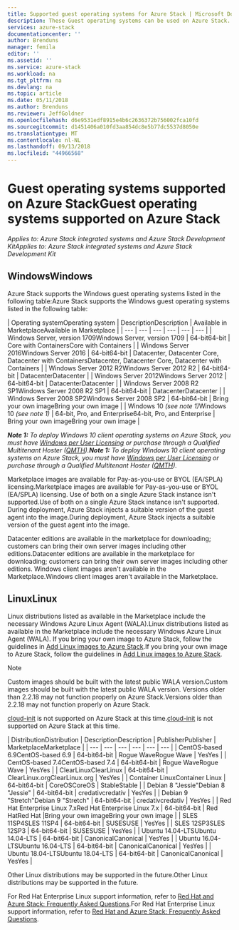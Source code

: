 ```yaml
---
title: Supported guest operating systems for Azure Stack | Microsoft Docs
description: These Guest operating systems can be used on Azure Stack.
services: azure-stack
documentationcenter: ''
author: Brenduns
manager: femila
editor: ''
ms.assetid: ''
ms.service: azure-stack
ms.workload: na
ms.tgt_pltfrm: na
ms.devlang: na
ms.topic: article
ms.date: 05/11/2018
ms.author: Brenduns
ms.reviewer: JeffGoldner
ms.openlocfilehash: d6e9531edf8915e4b6c2636372b756002fca10fd
ms.sourcegitcommit: d1451406a010fd3aa854dc8e5b77dc5537d8050e
ms.translationtype: MT
ms.contentlocale: nl-NL
ms.lasthandoff: 09/13/2018
ms.locfileid: "44966568"
---
```

# <a name="guest-operating-systems-supported-on-azure-stack"></a><span data-ttu-id="4861c-103">Guest operating systems supported on Azure Stack</span><span class="sxs-lookup"><span data-stu-id="4861c-103">Guest operating systems supported on Azure Stack</span></span>

<span data-ttu-id="4861c-104">*Applies to: Azure Stack integrated systems and Azure Stack Development Kit*</span><span class="sxs-lookup"><span data-stu-id="4861c-104">*Applies to: Azure Stack integrated systems and Azure Stack Development Kit*</span></span>

## <a name="windows"></a><span data-ttu-id="4861c-105">Windows</span><span class="sxs-lookup"><span data-stu-id="4861c-105">Windows</span></span>

<span data-ttu-id="4861c-106">Azure Stack supports the Windows guest operating systems listed in the following table:</span><span class="sxs-lookup"><span data-stu-id="4861c-106">Azure Stack supports the Windows guest operating systems listed in the following table:</span></span>

| <span data-ttu-id="4861c-107">Operating system</span><span class="sxs-lookup"><span data-stu-id="4861c-107">Operating system</span></span> | <span data-ttu-id="4861c-108">Description</span><span class="sxs-lookup"><span data-stu-id="4861c-108">Description</span></span> | <span data-ttu-id="4861c-109">Available in Marketplace</span><span class="sxs-lookup"><span data-stu-id="4861c-109">Available in Marketplace</span></span> |
| --- | --- | --- | --- | --- | --- |
| <span data-ttu-id="4861c-110">Windows Server, version 1709</span><span class="sxs-lookup"><span data-stu-id="4861c-110">Windows Server, version 1709</span></span> | <span data-ttu-id="4861c-111">64-bit</span><span class="sxs-lookup"><span data-stu-id="4861c-111">64-bit</span></span> | <span data-ttu-id="4861c-112">Core with Containers</span><span class="sxs-lookup"><span data-stu-id="4861c-112">Core with Containers</span></span> |
| <span data-ttu-id="4861c-113">Windows Server 2016</span><span class="sxs-lookup"><span data-stu-id="4861c-113">Windows Server 2016</span></span> | <span data-ttu-id="4861c-114">64-bit</span><span class="sxs-lookup"><span data-stu-id="4861c-114">64-bit</span></span> |  <span data-ttu-id="4861c-115">Datacenter, Datacenter Core, Datacenter with Containers</span><span class="sxs-lookup"><span data-stu-id="4861c-115">Datacenter, Datacenter Core, Datacenter with Containers</span></span> |
| <span data-ttu-id="4861c-116">Windows Server 2012 R2</span><span class="sxs-lookup"><span data-stu-id="4861c-116">Windows Server 2012 R2</span></span> | <span data-ttu-id="4861c-117">64-bit</span><span class="sxs-lookup"><span data-stu-id="4861c-117">64-bit</span></span> |  <span data-ttu-id="4861c-118">Datacenter</span><span class="sxs-lookup"><span data-stu-id="4861c-118">Datacenter</span></span> |
| <span data-ttu-id="4861c-119">Windows Server 2012</span><span class="sxs-lookup"><span data-stu-id="4861c-119">Windows Server 2012</span></span> | <span data-ttu-id="4861c-120">64-bit</span><span class="sxs-lookup"><span data-stu-id="4861c-120">64-bit</span></span> |  <span data-ttu-id="4861c-121">Datacenter</span><span class="sxs-lookup"><span data-stu-id="4861c-121">Datacenter</span></span> |
| <span data-ttu-id="4861c-122">Windows Server 2008 R2 SP1</span><span class="sxs-lookup"><span data-stu-id="4861c-122">Windows Server 2008 R2 SP1</span></span> | <span data-ttu-id="4861c-123">64-bit</span><span class="sxs-lookup"><span data-stu-id="4861c-123">64-bit</span></span> |  <span data-ttu-id="4861c-124">Datacenter</span><span class="sxs-lookup"><span data-stu-id="4861c-124">Datacenter</span></span> |
| <span data-ttu-id="4861c-125">Windows Server 2008 SP2</span><span class="sxs-lookup"><span data-stu-id="4861c-125">Windows Server 2008 SP2</span></span> | <span data-ttu-id="4861c-126">64-bit</span><span class="sxs-lookup"><span data-stu-id="4861c-126">64-bit</span></span> |  <span data-ttu-id="4861c-127">Bring your own image</span><span class="sxs-lookup"><span data-stu-id="4861c-127">Bring your own image</span></span> |
| <span data-ttu-id="4861c-128">Windows 10 *(see note 1)*</span><span class="sxs-lookup"><span data-stu-id="4861c-128">Windows 10 *(see note 1)*</span></span> | <span data-ttu-id="4861c-129">64-bit, Pro, and Enterprise</span><span class="sxs-lookup"><span data-stu-id="4861c-129">64-bit, Pro, and Enterprise</span></span> | <span data-ttu-id="4861c-130">Bring your own image</span><span class="sxs-lookup"><span data-stu-id="4861c-130">Bring your own image</span></span> |

<span data-ttu-id="4861c-131">***Note 1:*** *To deploy Windows 10 client operating systems on Azure Stack, you must have [Windows per User Licensing](https://www.microsoft.com/en-us/Licensing/product-licensing/windows10.aspx) or purchase through a Qualified Multitenant Hoster ([QMTH](https://www.microsoft.com/en-us/CloudandHosting/licensing_sca.aspx)).*</span><span class="sxs-lookup"><span data-stu-id="4861c-131">***Note 1:*** *To deploy Windows 10 client operating systems on Azure Stack, you must have [Windows per User Licensing](https://www.microsoft.com/en-us/Licensing/product-licensing/windows10.aspx) or purchase through a Qualified Multitenant Hoster ([QMTH](https://www.microsoft.com/en-us/CloudandHosting/licensing_sca.aspx)).*</span></span>

<span data-ttu-id="4861c-132">Marketplace images are available for Pay-as-you-use or BYOL (EA/SPLA) licensing.</span><span class="sxs-lookup"><span data-stu-id="4861c-132">Marketplace images are available for Pay-as-you-use or BYOL (EA/SPLA) licensing.</span></span> <span data-ttu-id="4861c-133">Use of both on a single Azure Stack instance isn't supported.</span><span class="sxs-lookup"><span data-stu-id="4861c-133">Use of both on a single Azure Stack instance isn't supported.</span></span> <span data-ttu-id="4861c-134">During deployment, Azure Stack injects a suitable version of the guest agent into the image.</span><span class="sxs-lookup"><span data-stu-id="4861c-134">During deployment, Azure Stack injects a suitable version of the guest agent into the image.</span></span>

 <span data-ttu-id="4861c-135">Datacenter editions are available in the marketplace for downloading; customers can bring their own server images including other editions.</span><span class="sxs-lookup"><span data-stu-id="4861c-135">Datacenter editions are available in the marketplace for downloading; customers can bring their own server images including other editions.</span></span> <span data-ttu-id="4861c-136">Windows client images aren't available in the Marketplace.</span><span class="sxs-lookup"><span data-stu-id="4861c-136">Windows client images aren't available in the Marketplace.</span></span>

## <a name="linux"></a><span data-ttu-id="4861c-137">Linux</span><span class="sxs-lookup"><span data-stu-id="4861c-137">Linux</span></span>

<span data-ttu-id="4861c-138">Linux distributions listed as available in the Marketplace include the necessary Windows Azure Linux Agent (WALA).</span><span class="sxs-lookup"><span data-stu-id="4861c-138">Linux distributions listed as available in the Marketplace include the necessary Windows Azure Linux Agent (WALA).</span></span> <span data-ttu-id="4861c-139">If you bring your own image to Azure Stack, follow the guidelines in [Add Linux images to Azure Stack](azure-stack-linux.md).</span><span class="sxs-lookup"><span data-stu-id="4861c-139">If you bring your own image to Azure Stack, follow the guidelines in [Add Linux images to Azure Stack](azure-stack-linux.md).</span></span>

> [!NOTE]
> <span data-ttu-id="4861c-140">Custom images should be built with the latest public WALA version.</span><span class="sxs-lookup"><span data-stu-id="4861c-140">Custom images should be built with the latest public WALA version.</span></span> <span data-ttu-id="4861c-141">Versions older than 2.2.18 may not function properly on Azure Stack.</span><span class="sxs-lookup"><span data-stu-id="4861c-141">Versions older than 2.2.18 may not function properly on Azure Stack.</span></span>
>
> <span data-ttu-id="4861c-142">[cloud-init](https://cloud-init.io/) is not supported on Azure Stack at this time.</span><span class="sxs-lookup"><span data-stu-id="4861c-142">[cloud-init](https://cloud-init.io/) is not supported on Azure Stack at this time.</span></span>

| <span data-ttu-id="4861c-143">Distribution</span><span class="sxs-lookup"><span data-stu-id="4861c-143">Distribution</span></span> | <span data-ttu-id="4861c-144">Description</span><span class="sxs-lookup"><span data-stu-id="4861c-144">Description</span></span> | <span data-ttu-id="4861c-145">Publisher</span><span class="sxs-lookup"><span data-stu-id="4861c-145">Publisher</span></span> | <span data-ttu-id="4861c-146">Marketplace</span><span class="sxs-lookup"><span data-stu-id="4861c-146">Marketplace</span></span> |
| --- | --- | --- | --- | --- | --- |
| <span data-ttu-id="4861c-147">CentOS-based 6.9</span><span class="sxs-lookup"><span data-stu-id="4861c-147">CentOS-based 6.9</span></span> | <span data-ttu-id="4861c-148">64-bit</span><span class="sxs-lookup"><span data-stu-id="4861c-148">64-bit</span></span> | <span data-ttu-id="4861c-149">Rogue Wave</span><span class="sxs-lookup"><span data-stu-id="4861c-149">Rogue Wave</span></span> | <span data-ttu-id="4861c-150">Yes</span><span class="sxs-lookup"><span data-stu-id="4861c-150">Yes</span></span> |
| <span data-ttu-id="4861c-151">CentOS-based 7.4</span><span class="sxs-lookup"><span data-stu-id="4861c-151">CentOS-based 7.4</span></span> | <span data-ttu-id="4861c-152">64-bit</span><span class="sxs-lookup"><span data-stu-id="4861c-152">64-bit</span></span> | <span data-ttu-id="4861c-153">Rogue Wave</span><span class="sxs-lookup"><span data-stu-id="4861c-153">Rogue Wave</span></span> | <span data-ttu-id="4861c-154">Yes</span><span class="sxs-lookup"><span data-stu-id="4861c-154">Yes</span></span> |
| <span data-ttu-id="4861c-155">ClearLinux</span><span class="sxs-lookup"><span data-stu-id="4861c-155">ClearLinux</span></span> | <span data-ttu-id="4861c-156">64-bit</span><span class="sxs-lookup"><span data-stu-id="4861c-156">64-bit</span></span> | <span data-ttu-id="4861c-157">ClearLinux.org</span><span class="sxs-lookup"><span data-stu-id="4861c-157">ClearLinux.org</span></span> | <span data-ttu-id="4861c-158">Yes</span><span class="sxs-lookup"><span data-stu-id="4861c-158">Yes</span></span> |
| <span data-ttu-id="4861c-159">Container Linux</span><span class="sxs-lookup"><span data-stu-id="4861c-159">Container Linux</span></span> |  <span data-ttu-id="4861c-160">64-bit</span><span class="sxs-lookup"><span data-stu-id="4861c-160">64-bit</span></span> | <span data-ttu-id="4861c-161">CoreOS</span><span class="sxs-lookup"><span data-stu-id="4861c-161">CoreOS</span></span> | <span data-ttu-id="4861c-162">Stable</span><span class="sxs-lookup"><span data-stu-id="4861c-162">Stable</span></span> |
| <span data-ttu-id="4861c-163">Debian 8 "Jessie"</span><span class="sxs-lookup"><span data-stu-id="4861c-163">Debian 8 "Jessie"</span></span> | <span data-ttu-id="4861c-164">64-bit</span><span class="sxs-lookup"><span data-stu-id="4861c-164">64-bit</span></span> | <span data-ttu-id="4861c-165">credativ</span><span class="sxs-lookup"><span data-stu-id="4861c-165">credativ</span></span> |  <span data-ttu-id="4861c-166">Yes</span><span class="sxs-lookup"><span data-stu-id="4861c-166">Yes</span></span> |
| <span data-ttu-id="4861c-167">Debian 9 "Stretch"</span><span class="sxs-lookup"><span data-stu-id="4861c-167">Debian 9 "Stretch"</span></span> | <span data-ttu-id="4861c-168">64-bit</span><span class="sxs-lookup"><span data-stu-id="4861c-168">64-bit</span></span> | <span data-ttu-id="4861c-169">credativ</span><span class="sxs-lookup"><span data-stu-id="4861c-169">credativ</span></span> | <span data-ttu-id="4861c-170">Yes</span><span class="sxs-lookup"><span data-stu-id="4861c-170">Yes</span></span> |
| <span data-ttu-id="4861c-171">Red Hat Enterprise Linux 7.x</span><span class="sxs-lookup"><span data-stu-id="4861c-171">Red Hat Enterprise Linux 7.x</span></span> | <span data-ttu-id="4861c-172">64-bit</span><span class="sxs-lookup"><span data-stu-id="4861c-172">64-bit</span></span> | <span data-ttu-id="4861c-173">Red Hat</span><span class="sxs-lookup"><span data-stu-id="4861c-173">Red Hat</span></span> |<span data-ttu-id="4861c-174">Bring your own image</span><span class="sxs-lookup"><span data-stu-id="4861c-174">Bring your own image</span></span> |
| <span data-ttu-id="4861c-175">SLES 11SP4</span><span class="sxs-lookup"><span data-stu-id="4861c-175">SLES 11SP4</span></span> | <span data-ttu-id="4861c-176">64-bit</span><span class="sxs-lookup"><span data-stu-id="4861c-176">64-bit</span></span> | <span data-ttu-id="4861c-177">SUSE</span><span class="sxs-lookup"><span data-stu-id="4861c-177">SUSE</span></span> | <span data-ttu-id="4861c-178">Yes</span><span class="sxs-lookup"><span data-stu-id="4861c-178">Yes</span></span> |
| <span data-ttu-id="4861c-179">SLES 12SP3</span><span class="sxs-lookup"><span data-stu-id="4861c-179">SLES 12SP3</span></span> | <span data-ttu-id="4861c-180">64-bit</span><span class="sxs-lookup"><span data-stu-id="4861c-180">64-bit</span></span> | <span data-ttu-id="4861c-181">SUSE</span><span class="sxs-lookup"><span data-stu-id="4861c-181">SUSE</span></span> | <span data-ttu-id="4861c-182">Yes</span><span class="sxs-lookup"><span data-stu-id="4861c-182">Yes</span></span> |
| <span data-ttu-id="4861c-183">Ubuntu 14.04-LTS</span><span class="sxs-lookup"><span data-stu-id="4861c-183">Ubuntu 14.04-LTS</span></span> | <span data-ttu-id="4861c-184">64-bit</span><span class="sxs-lookup"><span data-stu-id="4861c-184">64-bit</span></span> | <span data-ttu-id="4861c-185">Canonical</span><span class="sxs-lookup"><span data-stu-id="4861c-185">Canonical</span></span> | <span data-ttu-id="4861c-186">Yes</span><span class="sxs-lookup"><span data-stu-id="4861c-186">Yes</span></span> |
| <span data-ttu-id="4861c-187">Ubuntu 16.04-LTS</span><span class="sxs-lookup"><span data-stu-id="4861c-187">Ubuntu 16.04-LTS</span></span> | <span data-ttu-id="4861c-188">64-bit</span><span class="sxs-lookup"><span data-stu-id="4861c-188">64-bit</span></span> | <span data-ttu-id="4861c-189">Canonical</span><span class="sxs-lookup"><span data-stu-id="4861c-189">Canonical</span></span> | <span data-ttu-id="4861c-190">Yes</span><span class="sxs-lookup"><span data-stu-id="4861c-190">Yes</span></span> |
| <span data-ttu-id="4861c-191">Ubuntu 18.04-LTS</span><span class="sxs-lookup"><span data-stu-id="4861c-191">Ubuntu 18.04-LTS</span></span> | <span data-ttu-id="4861c-192">64-bit</span><span class="sxs-lookup"><span data-stu-id="4861c-192">64-bit</span></span> | <span data-ttu-id="4861c-193">Canonical</span><span class="sxs-lookup"><span data-stu-id="4861c-193">Canonical</span></span> | <span data-ttu-id="4861c-194">Yes</span><span class="sxs-lookup"><span data-stu-id="4861c-194">Yes</span></span> |

<span data-ttu-id="4861c-195">Other Linux distributions may be supported in the future.</span><span class="sxs-lookup"><span data-stu-id="4861c-195">Other Linux distributions may be supported in the future.</span></span>

<span data-ttu-id="4861c-196">For Red Hat Enterprise Linux support information, refer to [Red Hat and Azure Stack: Frequently Asked Questions](https://access.redhat.com/articles/3413531).</span><span class="sxs-lookup"><span data-stu-id="4861c-196">For Red Hat Enterprise Linux support information, refer to [Red Hat and Azure Stack: Frequently Asked Questions](https://access.redhat.com/articles/3413531).</span></span>
